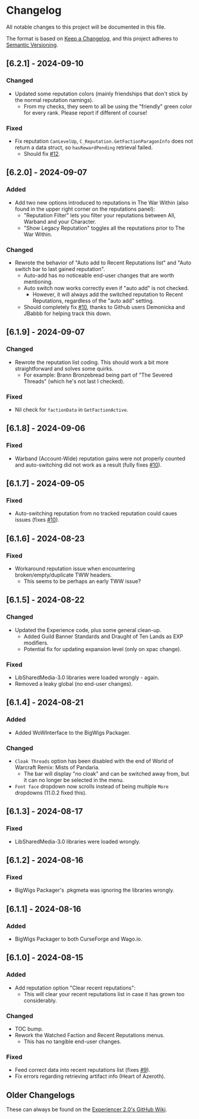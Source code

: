 # Changelog

All notable changes to this project will be documented in this file.

The format is based on [Keep a Changelog](https://keepachangelog.com/en/1.1.0/),
and this project adheres to [Semantic Versioning](https://semver.org/spec/v2.0.0.html).

## [6.2.1] - 2024-09-10

### Changed
- Updated some reputation colors (mainly friendships that don't stick by the normal reputation namings).
    - From my checks, they seem to all be using the "friendly" green color for every rank. Please report if different of course!

### Fixed
- Fix reputation `CanLevelUp`, `C_Reputation.GetFactionParagonInfo` does not return a data struct, so `hasRewardPending` retrieval failed.
    - Should fix [#12](https://github.com/DJScias/Experiencer2/issues/12).

## [6.2.0] - 2024-09-07

### Added
- Add two new options introduced to reputations in The War Within (also found in the upper right corner on the reputations panel):
    - "Reputation Filter" lets you filter your reputations between All, Warband and your Character.
	- "Show Legacy Reputation" toggles all the reputations prior to The War Within.

### Changed
- Rewrote the behavior of "Auto add to Recent Reputations list" and "Auto switch bar to last gained reputation".
    - Auto-add has no noticeable end-user changes that are worth mentioning.
	- Auto switch now works correctly even if "auto add" is not checked.
		- However, it will always add the switched reputation to Recent Reputations, regardless of the "auto add" setting.
    - Should completely fix [#10](https://github.com/DJScias/Experiencer2/issues/10), thanks to Github users Demonicka and JBabbb for helping track this down.

## [6.1.9] - 2024-09-07

### Changed
- Rewrote the reputation list coding. This should work a bit more straightforward and solves some quirks.
    - For example: Brann Bronzebread being part of "The Severed Threads" (which he's not last I checked).

### Fixed
- Nil check for `factionData` in `GetFactionActive`.

## [6.1.8] - 2024-09-06

### Fixed
- Warband (Account-Wide) reputation gains were not properly counted and auto-switching did not work as a result (fully fixes [#10](https://github.com/DJScias/Experiencer2/issues/10)).

## [6.1.7] - 2024-09-05

### Fixed
- Auto-switching reputation from no tracked reputation could caues issues (fixes [#10](https://github.com/DJScias/Experiencer2/issues/10)).

## [6.1.6] - 2024-08-23

### Fixed
- Workaround reputation issue when encountering broken/empty/duplicate TWW headers.
    - This seems to be perhaps an early TWW issue?

## [6.1.5] - 2024-08-22

### Changed
- Updated the Experience code, plus some general clean-up.
    - Added Guild Banner Standards and Draught of Ten Lands as EXP modifiers.
	- Potential fix for updating expansion level (only on xpac change).

### Fixed
- LibSharedMedia-3.0 libraries were loaded wrongly - again.
- Removed a leaky global (no end-user changes).

## [6.1.4] - 2024-08-21

### Added
- Added WoWInterface to the BigWigs Packager.

### Changed
- `Cloak Threads` option has been disabled with the end of World of Warcraft Remix: Mists of Pandaria.
    - The bar will display "no cloak" and can be switched away from, but it can no longer be selected in the menu.
- `Font face` dropdown now scrolls instead of being multiple `More` dropdowns (11.0.2 fixed this).

## [6.1.3] - 2024-08-17

### Fixed
- LibSharedMedia-3.0 libraries were loaded wrongly.

## [6.1.2] - 2024-08-16

### Fixed
- BigWigs Packager's .pkgmeta was ignoring the libraries wrongly.

## [6.1.1] - 2024-08-16

### Added
- BigWigs Packager to both CurseForge and Wago.io.

## [6.1.0] - 2024-08-15

### Added

- Add reputation option "Clear recent reputations":
    - This will clear your recent reputations list in case it has grown too considerably.

### Changed

- TOC bump.
- Rework the Watched Faction and Recent Reputations menus.
    - This has no tangible end-user changes.

### Fixed

- Feed correct data into recent reputations list (fixes [#9](https://github.com/DJScias/Experiencer2/issues/9)).
- Fix errors regarding retrieving artifact info (Heart of Azeroth).

## Older Changelogs
These can always be found on the [Experiencer 2.0's GitHub Wiki](https://github.com/DJScias/Experiencer2/wiki/Experiencer-2.0-%E2%80%90-Changelog).